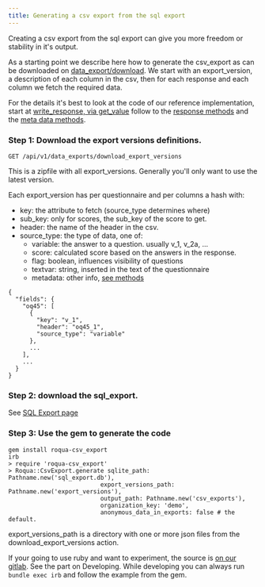 ```yaml
---
title: Generating a csv export from the sql export
---
```


Creating a csv export from the sql export can give you more freedom or stability in it's output.

As a starting point we describe here how to generate the csv_export as can be downloaded on [data_export/download](../responses). We start with an export_version, a description of each column in the csv, then for each response and each column we fetch the required data.

For the details it's best to look at the code of our reference implementation, start at [write_response, via get_value](https://gitlab.roqua.nl/roqua/roqua-csv_export/blob/master/lib/roqua/csv_export/csv_export_questionnaire_version.rb) follow to the [response methods](https://gitlab.roqua.nl/roqua/roqua-csv_export/blob/master/lib/roqua/csv_export/models/response.rb) and the [meta data methods](https://gitlab.roqua.nl/roqua/roqua-csv_export/blob/master/lib/roqua/csv_export/meta_data.rb).

### Step 1: Download the export versions definitions.

    GET /api/v1/data_exports/download_export_versions

This is a zipfile with all export_versions. Generally you'll only want to use the latest version.

Each export_version has per questionnaire and per columns a hash with: 

* key: the attribute to fetch (source_type determines where)
* sub_key: only for scores, the sub_key of the score to get.
* header: the name of the header in the csv.
* source_type: the type of data, one of:
  * variable: the answer to a question. usually v_1, v_2a, ...
  * score: calculated score based on the answers in the response.
  * flag: boolean, influences visibility of questions
  * textvar: string, inserted in the text of the questionnaire
  * metadata: other info, [see methods](https://gitlab.roqua.nl/roqua/roqua-csv_export/blob/master/lib/roqua/csv_export/meta_data.rb)

```
{
  "fields": {
    "oq45": [
      {
        "key": "v_1",
        "header": "oq45_1",
        "source_type": "variable"
      },
      ...
    ],
    ...
  }
}
```

### Step 2: download the sql_export.

See [SQL Export page](../sql_export)

### Step 3: Use the gem to generate the code

```
gem install roqua-csv_export
irb
> require 'roqua-csv_export'
> Roqua::CsvExport.generate sqlite_path: Pathname.new('sql_export.db'),
                          export_versions_path: Pathname.new('export_versions'),
                          output_path: Pathname.new('csv_exports'),
                          organization_key: 'demo',
                          anonymous_data_in_exports: false # the default.
```

export_versions_path is a directory with one or more json files from the download_export_versions action.

If your going to use ruby and want to experiment, the source is [on our gitlab](https://gitlab.roqua.nl/roqua/roqua-csv_export). See the part on Developing. While developing you can always run `bundle exec irb` and follow the example from the gem.
